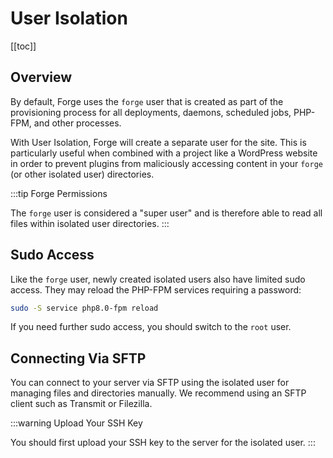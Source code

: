 # User Isolation

[[toc]]

## Overview

By default, Forge uses the `forge` user that is created as part of the provisioning process for all deployments, daemons, scheduled jobs, PHP-FPM, and other processes.

With User Isolation, Forge will create a separate user for the site. This is particularly useful when combined with a project like a WordPress website in order to prevent plugins from maliciously accessing content in your `forge` (or other isolated user) directories.

:::tip Forge Permissions

The `forge` user is considered a "super user" and is therefore able to read all files within isolated user directories.
:::

## Sudo Access

Like the `forge` user, newly created isolated users also have limited sudo access. They may reload the PHP-FPM services requiring a password:

```bash
sudo -S service php8.0-fpm reload
```

If you need further sudo access, you should switch to the `root` user.

## Connecting Via SFTP

You can connect to your server via SFTP using the isolated user for managing files and directories manually. We recommend using an SFTP client such as Transmit or Filezilla.

:::warning Upload Your SSH Key

You should first upload your SSH key to the server for the isolated user.
:::
